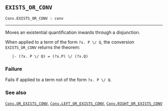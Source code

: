 ## `EXISTS_OR_CONV`

``` hol4
Conv.EXISTS_OR_CONV : conv
```

------------------------------------------------------------------------

Moves an existential quantification inwards through a disjunction.

When applied to a term of the form `?x. P \/ Q`, the conversion
`EXISTS_OR_CONV` returns the theorem:

``` hol4
   |- (?x. P \/ Q) = (?x.P) \/ (?x.Q)
```

### Failure

Fails if applied to a term not of the form `?x. P \/ Q`.

### See also

[`Conv.OR_EXISTS_CONV`](#Conv.OR_EXISTS_CONV),
[`Conv.LEFT_OR_EXISTS_CONV`](#Conv.LEFT_OR_EXISTS_CONV),
[`Conv.RIGHT_OR_EXISTS_CONV`](#Conv.RIGHT_OR_EXISTS_CONV)
